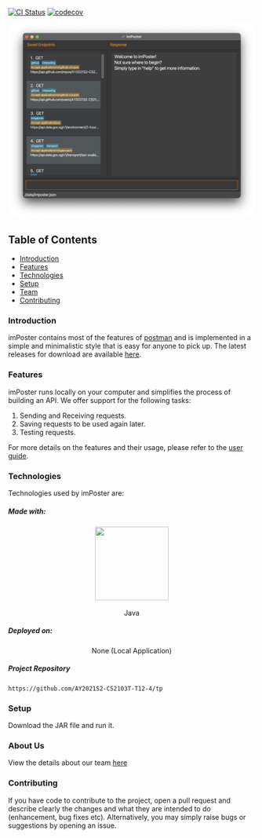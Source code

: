 [![CI Status](https://github.com/AY2021S2-CS2103T-T12-4/tp/workflows/Java%20CI/badge.svg)](https://github.com/AY2021S2-CS2103T-T12-4/tp/actions)
[![codecov](https://codecov.io/gh/AY2021S2-CS2103T-T12-4/tp/branch/master/graph/badge.svg?token=fkTem6dCbs)](https://codecov.io/gh/AY2021S2-CS2103T-T12-4/tp)

![Ui](docs/images/Ui.png)

## Table of Contents

- [Introduction](#introduction)
- [Features](#features)
- [Technologies](#technologies)
- [Setup](#setup)
- [Team](#team)
- [Contributing](#contributing)

### Introduction

imPoster contains most of the features of [postman](https://www.postman.com/) and is implemented in a simple and
minimalistic style that is easy for anyone to pick up. The latest releases for
download are available
[here](https://github.com/AY2021S2-CS2103T-T12-4/tp/releases).

### Features

imPoster runs locally on your computer and simplifies the process of building an
API. We offer support for the following tasks:

1. Sending and Receiving requests.
2. Saving requests to be used again later.
3. Testing requests.

For more details on the features and their usage, please refer to the
[user guide](https://github.com/AY2021S2-CS2103T-T12-4/tp).

### Technologies

Technologies used by imPoster are:

##### Made with:

<p align="center">
  <img height="150" width="150" src="https://i.imgur.com/5zlrxVc.png"/>
</p>
<p align="center">
Java
</p>

##### Deployed on:

<p align="center">
None (Local Application)
</p>

##### Project Repository

```
https://github.com/AY2021S2-CS2103T-T12-4/tp
```

### Setup

Download the JAR file and run it.

<!-- To elaborate on in the future. -->

<!-- add pic here -->

### About Us

View the details about our team [here](docs/AboutUs.md)

### Contributing

If you have code to contribute to the project, open a pull request and describe
clearly the changes and what they are intended to do (enhancement, bug fixes
etc). Alternatively, you may simply raise bugs or suggestions by opening an
issue.
